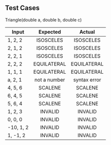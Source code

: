 ## Test Cases

Triangle(double a, double b, double c)

| Input | Expected | Actual |
| ------------- |:-------------:| :-----:|
| 1, 2, 2 | ISOSCELES | ISOSCELES |
| 2, 1, 2 | ISOSCELES | ISOSCELES |
| 2, 2, 1 | ISOSCELES | ISOSCELES |
| 2, 2, 2 | EQUILATERAL | EQUILATERAL |
| 1, 1, 1 | EQUILATERAL | EQUILATERAL |
| a, 2, 1 | not a number | syntax error |
| 4, 5, 6 | SCALENE | SCALENE |
| 6, 4, 5 | SCALENE | SCALENE |
| 5, 6, 4 | SCALENE | SCALENE |
| 1, 2, 3 | INVALID | INVALID |
| 0, 0, 0 | INVALID | INVALID |
| -10, 1, 2 | INVALID | INVALID |
| 1, -1, 2 | INVALID | INVALID |
